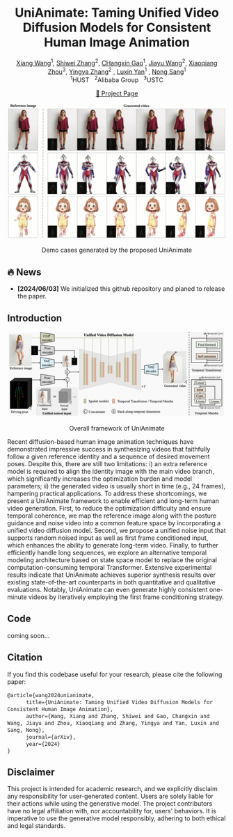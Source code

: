 <!-- main documents -->


<div align="center">


# UniAnimate: Taming Unified Video Diffusion Models for Consistent Human Image Animation

[Xiang Wang](https://scholar.google.com.hk/citations?user=cQbXvkcAAAAJ&hl=zh-CN&oi=sra)<sup>1</sup>, [Shiwei Zhang](https://scholar.google.com.hk/citations?user=ZO3OQ-8AAAAJ&hl=zh-CN)<sup>2</sup>, [CHangxin Gao](https://scholar.google.com.hk/citations?user=4tku-lwAAAAJ&hl=zh-CN)<sup>1</sup>, [Jiayu Wang](#)<sup>2</sup>, [Xiaoqiang Zhou](https://scholar.google.com.hk/citations?user=Z2BTkNIAAAAJ&hl=zh-CN&oi=ao)<sup>3</sup>, [Yingya Zhang](https://scholar.google.com.hk/citations?user=16RDSEUAAAAJ&hl=zh-CN)<sup>2</sup> , [Luxin Yan](#)<sup>1</sup> , [Nong Sang](https://scholar.google.com.hk/citations?user=ky_ZowEAAAAJ&hl=zh-CN)<sup>1</sup>  
<sup>1</sup>HUST &nbsp; <sup>2</sup>Alibaba Group &nbsp; <sup>3</sup>USTC


[🎨 Project Page](https://unianimate.github.io/)


<p align="middle">
  <img src='assets/teaser.png' width='784'>

  Demo cases generated by the proposed UniAnimate
</p>


</div>

## 🔥 News 
- **[2024/06/03]** We initialized this github repository and planed to release the paper. 



## Introduction

<div align="center">
<p align="middle">
  <img src='assets/network.png' width='784'>

  Overall framework of UniAnimate
</p>
</div>

Recent diffusion-based human image animation techniques have demonstrated impressive success in synthesizing videos that faithfully follow a given reference identity and a sequence of desired movement poses. Despite this, there are still two limitations: i) an extra reference model is required to align the identity image with the main video branch, which significantly increases the optimization burden and model parameters; ii) the generated video is usually short in time (e.g., 24 frames), hampering practical applications. To address these shortcomings, we present a UniAnimate framework to enable efficient and long-term human video generation. First, to reduce the optimization difficulty and ensure temporal coherence, we map the reference image along with the posture guidance and noise video into a common feature space by incorporating a unified video diffusion model. Second, we propose a unified noise input that supports random noised input as well as first frame conditioned input, which enhances the ability to generate long-term video. Finally, to further efficiently handle long sequences, we explore an alternative temporal modeling architecture based on state space model to replace the original computation-consuming temporal Transformer. Extensive experimental results indicate that UniAnimate achieves superior synthesis results over existing state-of-the-art counterparts in both quantitative and qualitative evaluations. Notably, UniAnimate can even generate highly consistent one-minute videos by iteratively employing the first frame conditioning strategy.


## Code 
coming soon...




## Citation

If you find this codebase useful for your research, please cite the following paper:

```
@article{wang2024unianimate,
      title={UniAnimate: Taming Unified Video Diffusion Models for Consistent Human Image Animation},
      author={Wang, Xiang and Zhang, Shiwei and Gao, Changxin and Wang, Jiayu and Zhou, Xiaoqiang and Zhang, Yingya and Yan, Luxin and Sang, Nong},
      journal={arXiv},
      year={2024}
}
```


## Disclaimer

This project is intended for academic research, and we explicitly disclaim any responsibility for user-generated content. Users are solely liable for their actions while using the generative model. The project contributors have no legal affiliation with, nor accountability for, users' behaviors. It is imperative to use the generative model responsibly, adhering to both ethical and legal standards.


